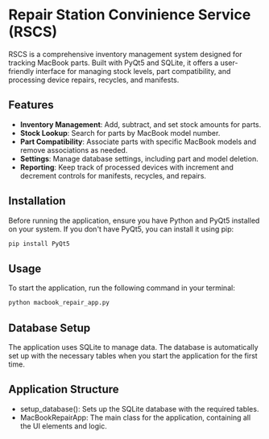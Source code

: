 # Repair Station Convinience Service (RSCS)

RSCS is a comprehensive inventory management system designed for tracking MacBook parts. Built with PyQt5 and SQLite, it offers a user-friendly interface for managing stock levels, part compatibility, and processing device repairs, recycles, and manifests.

## Features

- **Inventory Management**: Add, subtract, and set stock amounts for parts.
- **Stock Lookup**: Search for parts by MacBook model number.
- **Part Compatibility**: Associate parts with specific MacBook models and remove associations as needed.
- **Settings**: Manage database settings, including part and model deletion.
- **Reporting**: Keep track of processed devices with increment and decrement controls for manifests, recycles, and repairs.

## Installation

Before running the application, ensure you have Python and PyQt5 installed on your system. If you don't have PyQt5, you can install it using pip:

```bash
pip install PyQt5
```

## Usage
To start the application, run the following command in your terminal:

```bash
python macbook_repair_app.py
```
## Database Setup
The application uses SQLite to manage data. The database is automatically set up with the necessary tables when you start the application for the first time.

## Application Structure
- setup_database(): Sets up the SQLite database with the required tables.
- MacBookRepairApp: The main class for the application, containing all the UI elements and logic.
